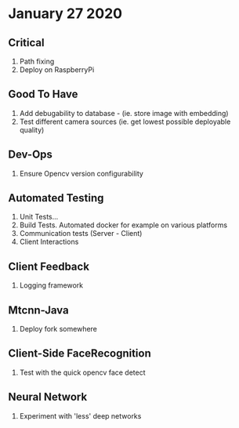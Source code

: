 # January 27 2020

## Critical
1. Path fixing
2. Deploy on RaspberryPi

## Good To Have
1. Add debugability to database - (ie. store image with embedding)
2. Test different camera sources (ie. get lowest possible deployable quality)

## Dev-Ops
1. Ensure Opencv version configurability

## Automated Testing
1. Unit Tests...
2. Build Tests. Automated docker for example on various platforms
3. Communication tests (Server - Client)
4. Client Interactions

## Client Feedback
1. Logging framework

## Mtcnn-Java
1. Deploy fork somewhere

## Client-Side FaceRecognition
1. Test with the quick opencv face detect

## Neural Network
1. Experiment with 'less' deep networks
